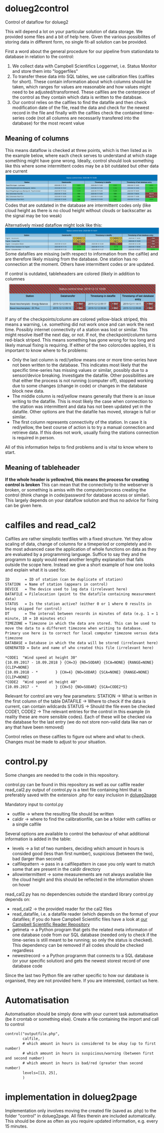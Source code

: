 # dolueg2control
Control of dataflow for dolueg2

This will depend a lot on your particular solution of data storage. We provided some files and a bit of help here. Given the various possibilites of storing data in different form, no single fit-all solution can be provided.

First a word about the general procedure for our pipeline from stationdata to database in relation to the control:
1. We collect data with Campbell Scientifics Loggernet, i.e. Status Monitor and store them into "loggerfiles"
2. To transfer these data into SQL tables, we use calibration files (calfiles for short). These contain information about which columns should be taken, which ranges for values are reasonable and how values might need to be adjusted/transformed. These calfiles are the centerpiece of the control as they contain which data is written to the databsae.
3. Our control relies on the calfiles to find the datafile and then check modification date of the file, read the data and check for the newest record in the file and finally with the calfiles check the contained time-series code (not all columns are necessarily transfered into the database) for the most recent value


## Meaning of columns
This means dataflow is checked at three points, which is then listed as in the example below, where each check serves to understand at which stage something might have gone wrong. Ideally, control should look something like this where some intermittent codes may be a bit outdated but other data are current
![Example of mixed dataflow control](https://raw.githubusercontent.com/spirrobe/dolueg2control/master/control_good.png "Example of good dataflow control")
Codes that are outdated in the database are intermittent codes only (like cloud height as there is no cloud height without clouds or backscatter as the signal may be too weak) 

Alternatively mixed dataflow might look like this: 
![Example of mixed dataflow control](https://raw.githubusercontent.com/spirrobe/dolueg2control/master/control_mixed.png "Example of mixed dataflow control")
Some datafiles are missing (with respect to information from the calfile) and are therefore likely missing from the database. One station has no connection at the moment. Others have intermittent codes or are updated.


If control is outdated, tableheaders are colored (likely in addition to columnes
![Example of bad dataflow and outdated control](https://raw.githubusercontent.com/spirrobe/dolueg2control/master/control.png "Example of bad dataflow control")




If any of the checkpoints/column are colored yellow-black striped, this means a warning, i.e. something did not work once and can work the next time. Possibly internet connectivity of a station was lost or similar. This might resolve itself the next day, or not.
If not, the checkpoint/column turns red-black striped. This means something has gone wrong for too long and likely manual fixing is requiring.
If either of the two colorcodes applies, it is important to know where to fix problems:
- Only the last column is red//yellow means one or more time-series have not been written to the database. This indicates most likely that the specific time-series has missing values or similar, possibly due to a sensor/device breaking. Investigate the datafile. Other possibilities are that either the process is not running (computer off), stopped working due to some changes (change in code) or changes in the database block new data.
- The middle column is red/yellow means generally that there is an issue writing to the datafile. This is most likely the case when connection to the station was intermittent and data has not been updated yet in the datafile. Other options are that the datafile has moved, storage is full or similar.
- The first column represents connectivity of the station. In case it is red/yellow, the best course of action is to try a manual connection and retrieve data. If this does not work, usually fixing the stations connection is required in person.

All of this information helps to find problems and is vital to know where to start.

## Meaning of tableheader
**If the whole header is yellow/red, this means the process for creating control is broken**
This can mean that the connectivity to the webserver is broken, or something is amiss with the computer/process creating the control (think change in code/password for database access or similar). This largely depends on your dataflow solution and thus no advice for fixing can be given here.


# calfiles and read_cal2
Calfiles are rather simplistic textfiles with a fixed structure. Yet they allow scaling of data, change of columns for a timeperiod or completely and in the most advanced case the application of whole functions on data as they are evaluated by a programming language. Suffice to say they and the programm to apply would need another lengthy explanation that falls outside the scope here. Instead we give a short example of how one looks and explain what it is used for.
```
ID       = ID of station (can be duplicate of station)
STATION  = Name of station (appears in control)
DEVICE   = The device used to log data (irrelevant here)
DATAFILE = Filelocation (point to the datafile containing measurement data)
STATUS   = Is the station active? (either 0 or 1 where 0 results in being skipped for control)
DT       = The interval between records in minutes of data (e.g. 1 = 1 minute, 10 = 10 minutes etc)
TIMEZONE = Timezone in which the data are stored. This can be used to move the data to a different timezone when writing to database. Primary use here is to correct for local computer timezone versus data timezone
DATABASE = Database in which the data will be stored (irrelevant here)
GENERATED = Date and name of who created this file (irrelevant here)

*CODE1  "Wind speed at height 30"
{10.09.2017 - 10.09.2018 } {CH=3} {NO=SODAR} {SCA=NONE} {RANGE=NONE} {CLIP=NONE}
{10.09.2018 - *        } {CH=4} {NO=SODAR} {SCA=NONE} {RANGE=NONE} {CLIP=NONE}
*CODE2  "Wind speed at height 40"
{10.09.2017 - *        } {CH=5} {NO=SODAR} {SCA=CODE2*5} 
```

Relevant for control are very few parameters:
STATION -> What is written in the first column of the table
DATAFILE -> Where to check if the data is current, can contain wildcards
STATUS -> Should the file even be checked
CODE1, CODE2 -> The relevant entries for the control in this example (in reality these are more sensible codes). Each of these will be checked via the database for the last entry (we do not store non-valid data like nan or any that have been removed)

Control relies on these calfiles to figure out where and what to check. Changes must be made to adjust to your situation.

# control.py
Some changes are needed to the code in this repository. 

control.py can be found in this repository as well as our calfile reader read_cal2.py
output of control.py is a text file containing html that is preferably saved with the extension .php for easy inclusion in [dolueg2page](https://github.com/spirrobe/dolueg2page)

Mandatory input to contol.py
- outfile -> where the resulting file should be written
- caldir -> where to find the calibrationfile, can be a folder with calfiles or a single calfile

Several options are available to control the behaviour of what additional information is added in the table:
- levels -> a list of two numbers, deciding which amount in hours is consided good (less than first number), suspicious (between the two), bad (larger than second)
- calfilepattern -> pass in a calfilepattern in case you only want to match some that are present in the caldir directory
- allowintermittent -> some measurements are not always available like the cloud height and this should be reflected in the information shown on hover

read_cal2.py has no dependencies outside the standard library
control.py depends on:
- read_cal2 -> the provided reader for the cal2 files
- read_datafile, i.e. a datafile reader (which depends on the format of your datafiles; if you do have Campbell Scientific files have a look at [our Campbell Scientific Reader Repository](https://github.com/spirrobe/campbell)
- getmeta -> a Python program that gets the related meta informaton of one database code from our SQL database (needed only to check if the time-series is still meant to be running; so only the status is checked). This dependency can be removed if all codes should be checked regardless
- newestrecord -> a Python programm that connects to a SQL database (or your specific solution) and gets the newest storest record of one database code

Since the last two Python file are rather specific to how our database is organised, they are not provided here. If you are interested, contact us here.


# Automatisation
Automatisation should be simply done with your current task automatisation (be it crontab or something else). Create a file containing the import and call to control
```
control("outputfile.php",
        calfile,
        # which amount in hours is considered to be okay (up to first number)
        # which amount in hours is suspicious/warning (between first and second number)
        # which amount in hours is bad/red (greater than second number)
        levels=[13, 25], 
        )

```
# implementation in dolueg2page
Implementation only involves moving the created file (saved as .php) to the folder "control" in dolueg2page. All files therein are included automatically. This should be done as often as you require updated information, e.g. every 15 minutes.

